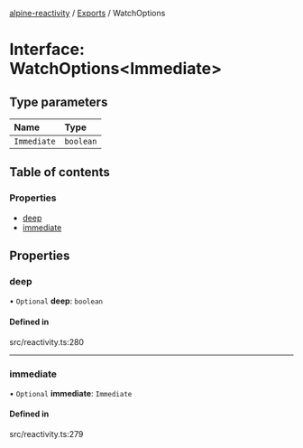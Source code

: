[alpine-reactivity](../README.md) / [Exports](../modules.md) / WatchOptions

# Interface: WatchOptions\<Immediate\>

## Type parameters

| Name | Type |
| :------ | :------ |
| `Immediate` | `boolean` |

## Table of contents

### Properties

- [deep](WatchOptions.md#deep)
- [immediate](WatchOptions.md#immediate)

## Properties

### deep

• `Optional` **deep**: `boolean`

#### Defined in

src/reactivity.ts:280

___

### immediate

• `Optional` **immediate**: `Immediate`

#### Defined in

src/reactivity.ts:279
